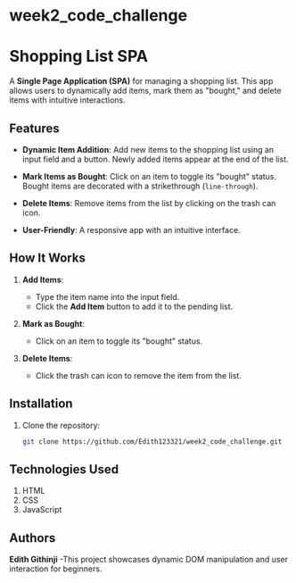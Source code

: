 # week2_code_challenge

# Shopping List SPA

A **Single Page Application (SPA)** for managing a shopping list. This app allows users to dynamically add items, mark them as "bought," and delete items with intuitive interactions.

## Features

- **Dynamic Item Addition**:
  Add new items to the shopping list using an input field and a button. Newly added items appear at the end of the list.

- **Mark Items as Bought**:
  Click on an item to toggle its "bought" status. Bought items are decorated with a strikethrough (`line-through`).

- **Delete Items**:
  Remove items from the list by clicking on the trash can icon.

- **User-Friendly**:
  A responsive app with an intuitive interface.

## How It Works

1. **Add Items**:
   - Type the item name into the input field.
   - Click the **Add Item** button to add it to the pending list.

2. **Mark as Bought**:
   - Click on an item to toggle its "bought" status.

3. **Delete Items**:
   - Click the trash can icon to remove the item from the list.

## Installation

1. Clone the repository:
   ```bash
   git clone https://github.com/Edith123321/week2_code_challenge.git

## Technologies Used
1. HTML
2. CSS
3. JavaScript

## Authors

**Edith Githinji** -This project showcases dynamic DOM manipulation and user interaction for beginners.
